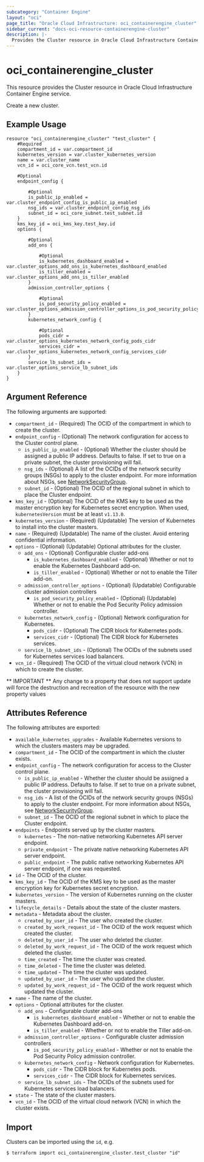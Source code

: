 ```yaml
---
subcategory: "Container Engine"
layout: "oci"
page_title: "Oracle Cloud Infrastructure: oci_containerengine_cluster"
sidebar_current: "docs-oci-resource-containerengine-cluster"
description: |-
  Provides the Cluster resource in Oracle Cloud Infrastructure Container Engine service
---
```


# oci_containerengine_cluster
This resource provides the Cluster resource in Oracle Cloud Infrastructure Container Engine service.

Create a new cluster.

## Example Usage

```hcl
resource "oci_containerengine_cluster" "test_cluster" {
	#Required
	compartment_id = var.compartment_id
	kubernetes_version = var.cluster_kubernetes_version
	name = var.cluster_name
	vcn_id = oci_core_vcn.test_vcn.id

	#Optional
	endpoint_config {

		#Optional
		is_public_ip_enabled = var.cluster_endpoint_config_is_public_ip_enabled
		nsg_ids = var.cluster_endpoint_config_nsg_ids
		subnet_id = oci_core_subnet.test_subnet.id
	}
	kms_key_id = oci_kms_key.test_key.id
	options {

		#Optional
		add_ons {

			#Optional
			is_kubernetes_dashboard_enabled = var.cluster_options_add_ons_is_kubernetes_dashboard_enabled
			is_tiller_enabled = var.cluster_options_add_ons_is_tiller_enabled
		}
		admission_controller_options {

			#Optional
			is_pod_security_policy_enabled = var.cluster_options_admission_controller_options_is_pod_security_policy_enabled
		}
		kubernetes_network_config {

			#Optional
			pods_cidr = var.cluster_options_kubernetes_network_config_pods_cidr
			services_cidr = var.cluster_options_kubernetes_network_config_services_cidr
		}
		service_lb_subnet_ids = var.cluster_options_service_lb_subnet_ids
	}
}
```

## Argument Reference

The following arguments are supported:

* `compartment_id` - (Required) The OCID of the compartment in which to create the cluster.
* `endpoint_config` - (Optional) The network configuration for access to the Cluster control plane. 
	* `is_public_ip_enabled` - (Optional) Whether the cluster should be assigned a public IP address. Defaults to false. If set to true on a private subnet, the cluster provisioning will fail.
	* `nsg_ids` - (Optional) A list of the OCIDs of the network security groups (NSGs) to apply to the cluster endpoint. For more information about NSGs, see [NetworkSecurityGroup](https://docs.cloud.oracle.com/iaas/api/#/en/iaas/20160918/NetworkSecurityGroup/). 
	* `subnet_id` - (Optional) The OCID of the regional subnet in which to place the Cluster endpoint.
* `kms_key_id` - (Optional) The OCID of the KMS key to be used as the master encryption key for Kubernetes secret encryption. When used, `kubernetesVersion` must be at least `v1.13.0`. 
* `kubernetes_version` - (Required) (Updatable) The version of Kubernetes to install into the cluster masters.
* `name` - (Required) (Updatable) The name of the cluster. Avoid entering confidential information.
* `options` - (Optional) (Updatable) Optional attributes for the cluster.
	* `add_ons` - (Optional) Configurable cluster add-ons
		* `is_kubernetes_dashboard_enabled` - (Optional) Whether or not to enable the Kubernetes Dashboard add-on.
		* `is_tiller_enabled` - (Optional) Whether or not to enable the Tiller add-on.
	* `admission_controller_options` - (Optional) (Updatable) Configurable cluster admission controllers
		* `is_pod_security_policy_enabled` - (Optional) (Updatable) Whether or not to enable the Pod Security Policy admission controller.
	* `kubernetes_network_config` - (Optional) Network configuration for Kubernetes.
		* `pods_cidr` - (Optional) The CIDR block for Kubernetes pods.
		* `services_cidr` - (Optional) The CIDR block for Kubernetes services.
	* `service_lb_subnet_ids` - (Optional) The OCIDs of the subnets used for Kubernetes services load balancers.
* `vcn_id` - (Required) The OCID of the virtual cloud network (VCN) in which to create the cluster.


** IMPORTANT **
Any change to a property that does not support update will force the destruction and recreation of the resource with the new property values

## Attributes Reference

The following attributes are exported:

* `available_kubernetes_upgrades` - Available Kubernetes versions to which the clusters masters may be upgraded.
* `compartment_id` - The OCID of the compartment in which the cluster exists.
* `endpoint_config` - The network configuration for access to the Cluster control plane. 
	* `is_public_ip_enabled` - Whether the cluster should be assigned a public IP address. Defaults to false. If set to true on a private subnet, the cluster provisioning will fail.
	* `nsg_ids` - A list of the OCIDs of the network security groups (NSGs) to apply to the cluster endpoint. For more information about NSGs, see [NetworkSecurityGroup](https://docs.cloud.oracle.com/iaas/api/#/en/iaas/20160918/NetworkSecurityGroup/). 
	* `subnet_id` - The OCID of the regional subnet in which to place the Cluster endpoint.
* `endpoints` - Endpoints served up by the cluster masters.
	* `kubernetes` - The non-native networking Kubernetes API server endpoint.
	* `private_endpoint` - The private native networking Kubernetes API server endpoint.
	* `public_endpoint` - The public native networking Kubernetes API server endpoint, if one was requested.
* `id` - The OCID of the cluster.
* `kms_key_id` - The OCID of the KMS key to be used as the master encryption key for Kubernetes secret encryption.
* `kubernetes_version` - The version of Kubernetes running on the cluster masters.
* `lifecycle_details` - Details about the state of the cluster masters.
* `metadata` - Metadata about the cluster.
	* `created_by_user_id` - The user who created the cluster.
	* `created_by_work_request_id` - The OCID of the work request which created the cluster.
	* `deleted_by_user_id` - The user who deleted the cluster.
	* `deleted_by_work_request_id` - The OCID of the work request which deleted the cluster.
	* `time_created` - The time the cluster was created.
	* `time_deleted` - The time the cluster was deleted.
	* `time_updated` - The time the cluster was updated.
	* `updated_by_user_id` - The user who updated the cluster.
	* `updated_by_work_request_id` - The OCID of the work request which updated the cluster.
* `name` - The name of the cluster.
* `options` - Optional attributes for the cluster.
	* `add_ons` - Configurable cluster add-ons
		* `is_kubernetes_dashboard_enabled` - Whether or not to enable the Kubernetes Dashboard add-on.
		* `is_tiller_enabled` - Whether or not to enable the Tiller add-on.
	* `admission_controller_options` - Configurable cluster admission controllers
		* `is_pod_security_policy_enabled` - Whether or not to enable the Pod Security Policy admission controller.
	* `kubernetes_network_config` - Network configuration for Kubernetes.
		* `pods_cidr` - The CIDR block for Kubernetes pods.
		* `services_cidr` - The CIDR block for Kubernetes services.
	* `service_lb_subnet_ids` - The OCIDs of the subnets used for Kubernetes services load balancers.
* `state` - The state of the cluster masters.
* `vcn_id` - The OCID of the virtual cloud network (VCN) in which the cluster exists.

## Import

Clusters can be imported using the `id`, e.g.

```
$ terraform import oci_containerengine_cluster.test_cluster "id"
```

